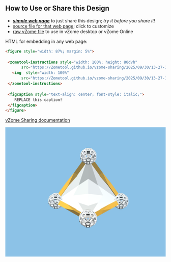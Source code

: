 
## How to Use or Share this Design

 - [***simple web page***](<https://Zometool.github.io/vzome-sharing/2025/09/30/13-27-13-p6-bubbles-fig1-saddle/>) to just share this design; *try it before you share it!*
 - [source file for that web page](<https://github.com/Zometool/vzome-sharing/edit/main/2025/09/30/13-27-13-p6-bubbles-fig1-saddle/index.md>); click to customize
 - [raw vZome file](<https://raw.githubusercontent.com/Zometool/vzome-sharing/main/2025/09/30/13-27-13-p6-bubbles-fig1-saddle/p6-bubbles-fig1-saddle.vZome>) to use in vZome desktop or vZome Online
 
 HTML for embedding in any web page:
 ```html
<figure style="width: 87%; margin: 5%">
  
  <zometool-instructions style="width: 100%; height: 80dvh"
        src="https://Zometool.github.io/vzome-sharing/2025/09/30/13-27-13-p6-bubbles-fig1-saddle/p6-bubbles-fig1-saddle.vZome" >
    <img  style="width: 100%"
        src="https://Zometool.github.io/vzome-sharing/2025/09/30/13-27-13-p6-bubbles-fig1-saddle/p6-bubbles-fig1-saddle.png" >
  </zometool-instructions>

  <figcaption style="text-align: center; font-style: italic;">
     REPLACE this caption!
  </figcaption>
</figure>

 ```

[vZome Sharing documentation](https://vzome.github.io/vzome/sharing.html#how-it-works)

![Image](<p6-bubbles-fig1-saddle.png>)

